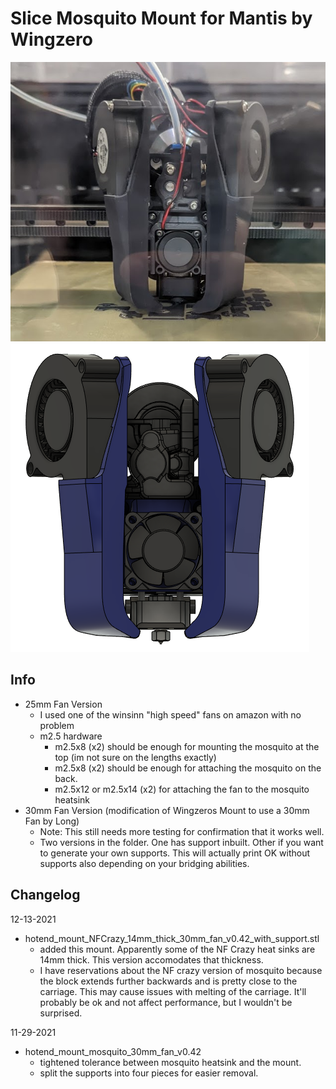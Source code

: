 
Slice Mosquito Mount for Mantis by Wingzero
============
  
![](images/mantis_mosquito_25mm.png)    ![](images/mantis_mosquito_30mm.png)  
  
Info
-----------------

 -  25mm Fan Version
    - I used one of the winsinn "high speed" fans on amazon with no problem
     - m2.5 hardware
       - m2.5x8 (x2) should be enough for mounting the mosquito at the top (im not sure on the lengths exactly)
       - m2.5x8 (x2) should be enough for attaching the mosquito on the back. 
       - m2.5x12 or m2.5x14 (x2) for attaching the fan to the mosquito heatsink
  - 30mm Fan Version (modification of Wingzeros Mount to use a 30mm Fan by Long)
    - Note:  This still needs more testing for confirmation that it works well.
    - Two versions in the folder.  One has support inbuilt.  Other if you want to generate your own supports.  This will actually print OK without supports also depending on your bridging abilities.  

Changelog
-----------------
12-13-2021
- hotend_mount_NFCrazy_14mm_thick_30mm_fan_v0.42_with_support.stl
  - added this mount.  Apparently some of the NF Crazy heat sinks are 14mm thick.  This version accomodates that thickness.
  - I have reservations about the NF crazy version of mosquito because the block extends further backwards and is pretty close to the carriage.  This may cause issues with melting of the carriage.  It'll probably be ok and not affect performance, but I wouldn't be surprised.  

11-29-2021
- hotend_mount_mosquito_30mm_fan_v0.42
  - tightened tolerance between mosquito heatsink and the mount.
  - split the supports into four pieces for easier removal.
